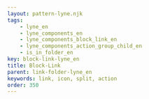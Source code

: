 ```yaml
---
layout: pattern-lyne.njk
tags: 
    - lyne_en
    - lyne_components_en
    - lyne_components_block_link_en
    - lyne_components_action_group_child_en
    - is_in_folder_en
key: block-link-lyne_en
title: Block-Link
parent: link-folder-lyne_en
keywords: link, icon, split, action
order: 350
---
```

